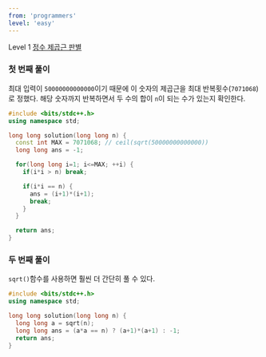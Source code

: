 ```yaml
---
from: 'programmers'
level: 'easy'
---
```


Level 1 [정수 제곱근 판별](https://programmers.co.kr/learn/courses/30/lessons/12934)

### 첫 번째 풀이
최대 입력이 `50000000000000`이기 때문에 이 숫자의 제곱근을 최대 반복횟수(`7071068`)로 정했다.
해당 숫자까지 반복하면서 두 수의 합이 `n`이 되는 수가 있는지 확인한다.

```cpp
#include <bits/stdc++.h>
using namespace std;

long long solution(long long n) {
  const int MAX = 7071068; // ceil(sqrt(50000000000000))
  long long ans = -1;

  for(long long i=1; i<=MAX; ++i) {
    if(i*i > n) break;

    if(i*i == n) {
      ans = (i+1)*(i+1);
      break;
    }
  }

  return ans;
}
```

### 두 번째 풀이

`sqrt()`함수를 사용하면 훨씬 더 간단히 풀 수 있다. 

```cpp
#include <bits/stdc++.h>
using namespace std;

long long solution(long long n) {
  long long a = sqrt(n);
  long long ans = (a*a == n) ? (a+1)*(a+1) : -1;
  return ans;
}
```